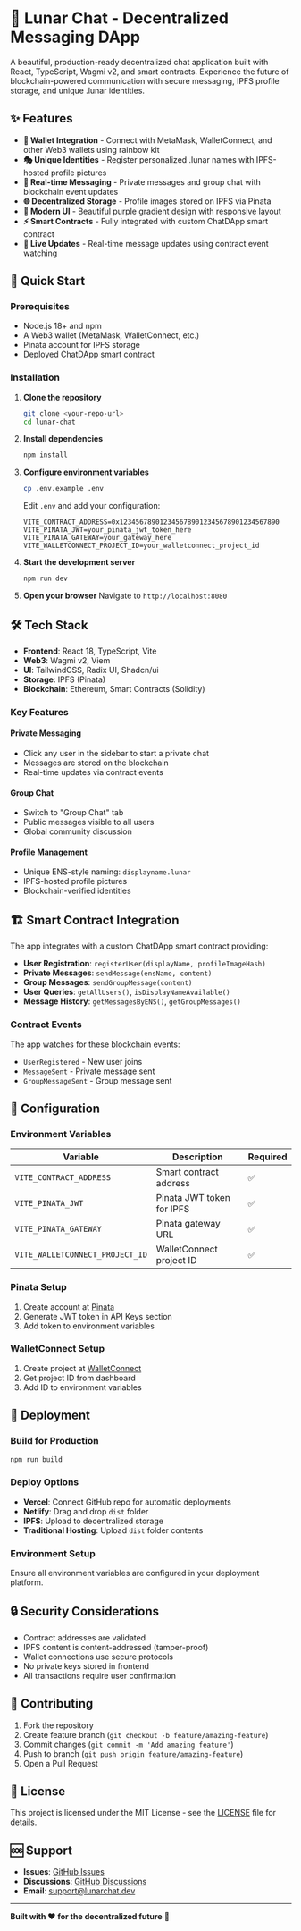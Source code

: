 # 🌙 Lunar Chat - Decentralized Messaging DApp

A beautiful, production-ready decentralized chat application built with React, TypeScript, Wagmi v2, and smart contracts. Experience the future of blockchain-powered communication with secure messaging, IPFS profile storage, and unique .lunar identities.


## ✨ Features

- **🔐 Wallet Integration** - Connect with MetaMask, WalletConnect, and other Web3 wallets using rainbow kit
- **🎭 Unique Identities** - Register personalized .lunar names with IPFS-hosted profile pictures
- **💬 Real-time Messaging** - Private messages and group chat with blockchain event updates
- **🌐 Decentralized Storage** - Profile images stored on IPFS via Pinata
- **🎨 Modern UI** - Beautiful purple gradient design with responsive layout
- **⚡ Smart Contracts** - Fully integrated with custom ChatDApp smart contract
- **🔔 Live Updates** - Real-time message updates using contract event watching

## 🚀 Quick Start

### Prerequisites

- Node.js 18+ and npm
- A Web3 wallet (MetaMask, WalletConnect, etc.)
- Pinata account for IPFS storage
- Deployed ChatDApp smart contract

### Installation

1. **Clone the repository**
   ```bash
   git clone <your-repo-url>
   cd lunar-chat
   ```

2. **Install dependencies**
   ```bash
   npm install
   ```

3. **Configure environment variables**
   ```bash
   cp .env.example .env
   ```
   
   Edit `.env` and add your configuration:
   ```env
   VITE_CONTRACT_ADDRESS=0x1234567890123456789012345678901234567890
   VITE_PINATA_JWT=your_pinata_jwt_token_here
   VITE_PINATA_GATEWAY=your_gateway_here
   VITE_WALLETCONNECT_PROJECT_ID=your_walletconnect_project_id
   ```

4. **Start the development server**
   ```bash
   npm run dev
   ```

5. **Open your browser**
   Navigate to `http://localhost:8080`

## 🛠️ Tech Stack

- **Frontend**: React 18, TypeScript, Vite
- **Web3**: Wagmi v2, Viem
- **UI**: TailwindCSS, Radix UI, Shadcn/ui
- **Storage**: IPFS (Pinata)
- **Blockchain**: Ethereum, Smart Contracts (Solidity)


### Key Features

#### Private Messaging
- Click any user in the sidebar to start a private chat
- Messages are stored on the blockchain
- Real-time updates via contract events

#### Group Chat
- Switch to "Group Chat" tab
- Public messages visible to all users
- Global community discussion

#### Profile Management
- Unique ENS-style naming: `displayname.lunar`
- IPFS-hosted profile pictures
- Blockchain-verified identities

## 🏗️ Smart Contract Integration

The app integrates with a custom ChatDApp smart contract providing:

- **User Registration**: `registerUser(displayName, profileImageHash)`
- **Private Messages**: `sendMessage(ensName, content)`
- **Group Messages**: `sendGroupMessage(content)`
- **User Queries**: `getAllUsers()`, `isDisplayNameAvailable()`
- **Message History**: `getMessagesByENS()`, `getGroupMessages()`

### Contract Events

The app watches for these blockchain events:
- `UserRegistered` - New user joins
- `MessageSent` - Private message sent
- `GroupMessageSent` - Group message sent


## 🔧 Configuration

### Environment Variables

| Variable | Description | Required |
|----------|-------------|----------|
| `VITE_CONTRACT_ADDRESS` | Smart contract address | ✅ |
| `VITE_PINATA_JWT` | Pinata JWT token for IPFS | ✅ |
| `VITE_PINATA_GATEWAY` | Pinata gateway URL | ✅ |
| `VITE_WALLETCONNECT_PROJECT_ID` | WalletConnect project ID | ✅ |

### Pinata Setup

1. Create account at [Pinata](https://pinata.cloud)
2. Generate JWT token in API Keys section
3. Add token to environment variables

### WalletConnect Setup

1. Create project at [WalletConnect](https://cloud.walletconnect.com)
2. Get project ID from dashboard
3. Add ID to environment variables

## 🚀 Deployment

### Build for Production

```bash
npm run build
```

### Deploy Options

- **Vercel**: Connect GitHub repo for automatic deployments
- **Netlify**: Drag and drop `dist` folder
- **IPFS**: Upload to decentralized storage
- **Traditional Hosting**: Upload `dist` folder contents

### Environment Setup

Ensure all environment variables are configured in your deployment platform.

## 🔒 Security Considerations

- Contract addresses are validated
- IPFS content is content-addressed (tamper-proof)
- Wallet connections use secure protocols
- No private keys stored in frontend
- All transactions require user confirmation

## 🤝 Contributing

1. Fork the repository
2. Create feature branch (`git checkout -b feature/amazing-feature`)
3. Commit changes (`git commit -m 'Add amazing feature'`)
4. Push to branch (`git push origin feature/amazing-feature`)
5. Open a Pull Request

## 📄 License

This project is licensed under the MIT License - see the [LICENSE](LICENSE) file for details.

## 🆘 Support

- **Issues**: [GitHub Issues](link-to-issues)
- **Discussions**: [GitHub Discussions](link-to-discussions)
- **Email**: support@lunarchat.dev

---

**Built with ❤️ for the decentralized future** 🌙